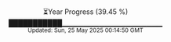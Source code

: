 <p align="center">
⏳Year Progress (39.45 %)<br>
███████████▁▁▁▁▁▁▁▁▁▁▁▁▁▁▁▁▁▁▁ <br>
<sub>Updated: Sun, 25 May 2025 00:14:50 GMT</sub>
</p>

